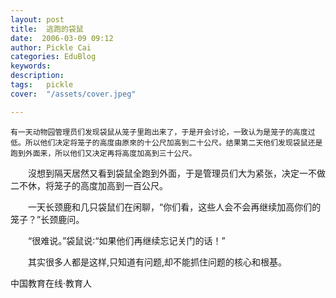 ```yaml
---
layout: post  
title:  逃跑的袋鼠  
date:  2006-03-09 09:12  
author: Pickle Cai  
categories: EduBlog  
keywords: 
description:   
tags:	pickle   
cover:  "/assets/cover.jpeg"  

---  
```

    
    有一天动物园管理员们发现袋鼠从笼子里跑出来了，于是开会讨论，一致认为是笼子的高度过低。所以他们决定将笼子的高度由原來的十公尺加高到二十公尺。结果第二天他们发现袋鼠还是跑到外面来，所以他们又决定再将高度加高到三十公尺。

　　沒想到隔天居然又看到袋鼠全跑到外面，于是管理员们大为紧张，决定一不做二不休，将笼子的高度加高到一百公尺。



　　一天长颈鹿和几只袋鼠们在闲聊，“你们看，这些人会不会再继续加高你们的笼子？”长颈鹿问。



　　“很难说。”袋鼠说∶“如果他们再继续忘记关门的话！”



　　其实很多人都是这样,只知道有问题,却不能抓住问题的核心和根基。



		    
 中国教育在线·教育人

